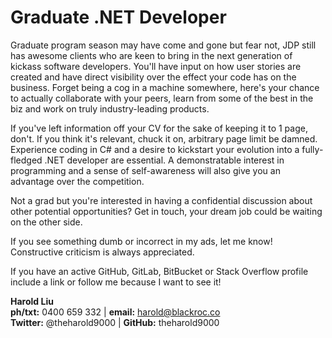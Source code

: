 # Graduate .NET Developer

Graduate program season may have come and gone but fear not, JDP still has awesome clients who are keen to bring in the next generation of kickass software developers. You'll have input on how user stories are created and have direct visibility over the effect your code has on the business. Forget being a cog in a machine somewhere, here's your chance to actually collaborate with your peers, learn from some of the best in the biz and work on truly industry-leading products.

If you've left information off your CV for the sake of keeping it to 1 page, don't. If you think it's relevant, chuck it on, arbitrary page limit be damned. Experience coding in C# and a desire to kickstart your evolution into a fully-fledged .NET developer are essential. A demonstratable interest in programming and a sense of self-awareness will also give you an advantage over the competition.

Not a grad but you're interested in having a confidential discussion about other potential opportunities? Get in touch, your dream job could be waiting on the other side.

If you see something dumb or incorrect in my ads, let me know! Constructive criticism is always appreciated.

If you have an active GitHub, GitLab, BitBucket or Stack Overflow profile include a link or follow me because I want to see it!

**Harold Liu**</br>
**ph/txt:** 0400 659 332 | **email:** harold@blackroc.co</br>
**Twitter:** @theharold9000 | **GitHub:** theharold9000</br>

